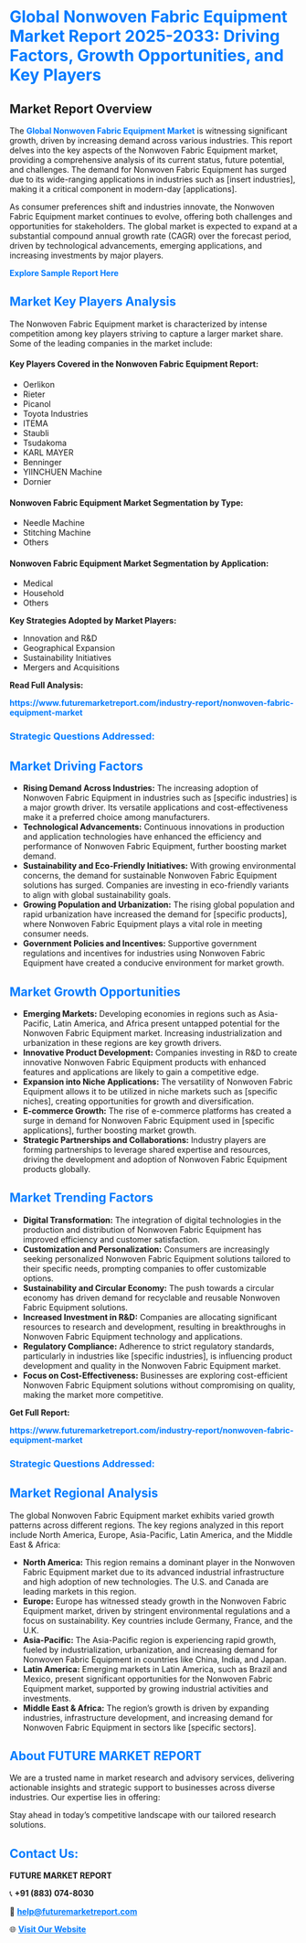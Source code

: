 <h1 style="color: #007BFF;">Global Nonwoven Fabric Equipment Market Report 2025-2033: Driving Factors, Growth Opportunities, and Key Players</h1>

<section id="overview">
<h2>Market Report Overview</h2>
<p>The <a href="https://www.futuremarketreport.com/industry-report/nonwoven-fabric-equipment-market" style="color: #007BFF; text-decoration: none;"><strong>Global Nonwoven Fabric Equipment Market</strong></a> is witnessing significant growth, driven by increasing demand across various industries. This report delves into the key aspects of the Nonwoven Fabric Equipment market, providing a comprehensive analysis of its current status, future potential, and challenges. The demand for Nonwoven Fabric Equipment has surged due to its wide-ranging applications in industries such as [insert industries], making it a critical component in modern-day [applications].</p>
<p>As consumer preferences shift and industries innovate, the Nonwoven Fabric Equipment market continues to evolve, offering both challenges and opportunities for stakeholders. The global market is expected to expand at a substantial compound annual growth rate (CAGR) over the forecast period, driven by technological advancements, emerging applications, and increasing investments by major players.</p>
</section>

<section id="overview">
<p><a href="https://www.futuremarketreport.com/request-sample/reportId=54934" style="color: #007BFF; text-decoration: none;"><strong>Explore Sample Report Here</strong></a></p>
</section>

<section id="key-players">
<h2 style="color: #007BFF;">Market Key Players Analysis</h2>
<p>The Nonwoven Fabric Equipment market is characterized by intense competition among key players striving to capture a larger market share. Some of the leading companies in the market include:</p>
<h4>Key Players Covered in the Nonwoven Fabric Equipment Report:</h4>
<ul><li>Oerlikon</li><li>Rieter</li><li>Picanol</li><li>Toyota Industries</li><li>ITEMA</li><li>Staubli</li><li>Tsudakoma</li><li>KARL MAYER</li><li>Benninger</li><li>YIINCHUEN Machine</li><li>Dornier</li></ul>
<h4>Nonwoven Fabric Equipment Market Segmentation by Type:</h4>
<ul><li>Needle Machine</li><li>Stitching Machine</li><li>Others</li></ul>

<h4>Nonwoven Fabric Equipment Market Segmentation by Application:</h4>
<ul><li>Medical</li><li>Household</li><li>Others</li></ul>
<p><strong>Key Strategies Adopted by Market Players:</strong></p>
<ul>
<li>Innovation and R&D</li>
<li>Geographical Expansion</li>
<li>Sustainability Initiatives</li>
<li>Mergers and Acquisitions</li>
</ul>
</section>

<section>
<p><strong>Read Full Analysis: </strong></p><a href="https://www.futuremarketreport.com/industry-report/nonwoven-fabric-equipment-market" style="color: #007BFF; text-decoration: none;"><strong>https://www.futuremarketreport.com/industry-report/nonwoven-fabric-equipment-market</strong></a>
<h3 style="color: #007BFF;">Strategic Questions Addressed:</h3>
</section>

<section id="driving-factors">
<h2 style="color: #007BFF;">Market Driving Factors</h2>
<ul>
<li><strong>Rising Demand Across Industries:</strong> The increasing adoption of Nonwoven Fabric Equipment in industries such as [specific industries] is a major growth driver. Its versatile applications and cost-effectiveness make it a preferred choice among manufacturers.</li>
<li><strong>Technological Advancements:</strong> Continuous innovations in production and application technologies have enhanced the efficiency and performance of Nonwoven Fabric Equipment, further boosting market demand.</li>
<li><strong>Sustainability and Eco-Friendly Initiatives:</strong> With growing environmental concerns, the demand for sustainable Nonwoven Fabric Equipment solutions has surged. Companies are investing in eco-friendly variants to align with global sustainability goals.</li>
<li><strong>Growing Population and Urbanization:</strong> The rising global population and rapid urbanization have increased the demand for [specific products], where Nonwoven Fabric Equipment plays a vital role in meeting consumer needs.</li>
<li><strong>Government Policies and Incentives:</strong> Supportive government regulations and incentives for industries using Nonwoven Fabric Equipment have created a conducive environment for market growth.</li>
</ul>
</section>

<section id="growth-opportunities">
<h2 style="color: #007BFF;">Market Growth Opportunities</h2>
<ul>
<li><strong>Emerging Markets:</strong> Developing economies in regions such as Asia-Pacific, Latin America, and Africa present untapped potential for the Nonwoven Fabric Equipment market. Increasing industrialization and urbanization in these regions are key growth drivers.</li>
<li><strong>Innovative Product Development:</strong> Companies investing in R&D to create innovative Nonwoven Fabric Equipment products with enhanced features and applications are likely to gain a competitive edge.</li>
<li><strong>Expansion into Niche Applications:</strong> The versatility of Nonwoven Fabric Equipment allows it to be utilized in niche markets such as [specific niches], creating opportunities for growth and diversification.</li>
<li><strong>E-commerce Growth:</strong> The rise of e-commerce platforms has created a surge in demand for Nonwoven Fabric Equipment used in [specific applications], further boosting market growth.</li>
<li><strong>Strategic Partnerships and Collaborations:</strong> Industry players are forming partnerships to leverage shared expertise and resources, driving the development and adoption of Nonwoven Fabric Equipment products globally.</li>
</ul>
</section>

<section id="trending-factors">
<h2 style="color: #007BFF;">Market Trending Factors</h2>
<ul>
<li><strong>Digital Transformation:</strong> The integration of digital technologies in the production and distribution of Nonwoven Fabric Equipment has improved efficiency and customer satisfaction.</li>
<li><strong>Customization and Personalization:</strong> Consumers are increasingly seeking personalized Nonwoven Fabric Equipment solutions tailored to their specific needs, prompting companies to offer customizable options.</li>
<li><strong>Sustainability and Circular Economy:</strong> The push towards a circular economy has driven demand for recyclable and reusable Nonwoven Fabric Equipment solutions.</li>
<li><strong>Increased Investment in R&D:</strong> Companies are allocating significant resources to research and development, resulting in breakthroughs in Nonwoven Fabric Equipment technology and applications.</li>
<li><strong>Regulatory Compliance:</strong> Adherence to strict regulatory standards, particularly in industries like [specific industries], is influencing product development and quality in the Nonwoven Fabric Equipment market.</li>
<li><strong>Focus on Cost-Effectiveness:</strong> Businesses are exploring cost-efficient Nonwoven Fabric Equipment solutions without compromising on quality, making the market more competitive.</li>
</ul>
</section>

<section>
<p><strong>Get Full Report: </strong></p><a href="https://www.futuremarketreport.com/industry-report/nonwoven-fabric-equipment-market" style="color: #007BFF; text-decoration: none;"><strong>https://www.futuremarketreport.com/industry-report/nonwoven-fabric-equipment-market</strong></a>
<h3 style="color: #007BFF;">Strategic Questions Addressed:</h3>
</section>


<section id="regional-analysis">
<h2 style="color: #007BFF;">Market Regional Analysis</h2>
<p>The global Nonwoven Fabric Equipment market exhibits varied growth patterns across different regions. The key regions analyzed in this report include North America, Europe, Asia-Pacific, Latin America, and the Middle East & Africa:</p>
<ul>
<li><strong>North America:</strong> This region remains a dominant player in the Nonwoven Fabric Equipment market due to its advanced industrial infrastructure and high adoption of new technologies. The U.S. and Canada are leading markets in this region.</li>
<li><strong>Europe:</strong> Europe has witnessed steady growth in the Nonwoven Fabric Equipment market, driven by stringent environmental regulations and a focus on sustainability. Key countries include Germany, France, and the U.K.</li>
<li><strong>Asia-Pacific:</strong> The Asia-Pacific region is experiencing rapid growth, fueled by industrialization, urbanization, and increasing demand for Nonwoven Fabric Equipment in countries like China, India, and Japan.</li>
<li><strong>Latin America:</strong> Emerging markets in Latin America, such as Brazil and Mexico, present significant opportunities for the Nonwoven Fabric Equipment market, supported by growing industrial activities and investments.</li>
<li><strong>Middle East & Africa:</strong> The region’s growth is driven by expanding industries, infrastructure development, and increasing demand for Nonwoven Fabric Equipment in sectors like [specific sectors].</li>
</ul>
</section>

<footer>
<h2 style="color: #007BFF;">About FUTURE MARKET REPORT</h2>
<p>We are a trusted name in market research and advisory services, delivering actionable insights and strategic support to businesses across diverse industries. Our expertise lies in offering:</p>

<p>Stay ahead in today’s competitive landscape with our tailored research solutions.</p>

<h2 style="color: #007BFF;">Contact Us:</h2>
<p><strong>FUTURE MARKET REPORT</strong></p>
<p>📞 <strong>+91 (883) 074-8030</strong></p>
<p>📧 <strong><a href="mailto:help@futuremarketreport.com" style="color: #007BFF;">help@futuremarketreport.com</a></strong></p>
<p>🌐 <strong><a href="https://www.futuremarketreport.com/" style="color: #007BFF;">Visit Our Website</a></strong></p>
</footer>